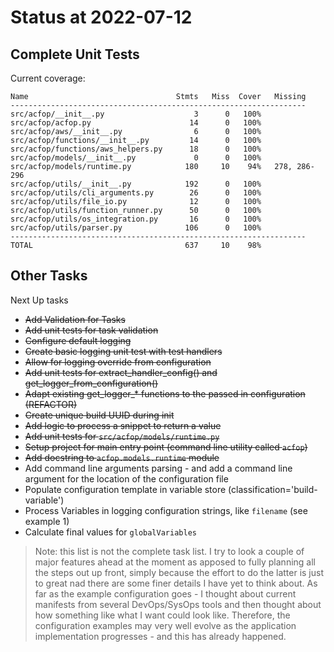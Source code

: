 # Status at 2022-07-12

## Complete Unit Tests

Current coverage:

```text
Name                                 Stmts   Miss  Cover   Missing
------------------------------------------------------------------
src/acfop/__init__.py                    3      0   100%
src/acfop/acfop.py                      14      0   100%
src/acfop/aws/__init__.py                6      0   100%
src/acfop/functions/__init__.py         14      0   100%
src/acfop/functions/aws_helpers.py      18      0   100%
src/acfop/models/__init__.py             0      0   100%
src/acfop/models/runtime.py            180     10    94%   278, 286-296
src/acfop/utils/__init__.py            192      0   100%
src/acfop/utils/cli_arguments.py        26      0   100%
src/acfop/utils/file_io.py              12      0   100%
src/acfop/utils/function_runner.py      50      0   100%
src/acfop/utils/os_integration.py       16      0   100%
src/acfop/utils/parser.py              106      0   100%
------------------------------------------------------------------
TOTAL                                  637     10    98%
```

## Other Tasks

Next Up tasks

* ~~Add Validation for Tasks~~
* ~~Add unit tests for task validation~~
* ~~Configure default logging~~
* ~~Create basic logging unit test with test handlers~~
* ~~Allow for logging override from configuration~~
* ~~Add unit tests for extract_handler_config() and get_logger_from_configuration()~~
* ~~Adapt existing get_logger_* functions to the passed in configuration (REFACTOR)~~
* ~~Create unique build UUID during init~~
* ~~Add logic to process a snippet to return a value~~
* ~~Add unit tests for `src/acfop/models/runtime.py`~~
* ~~Setup project for main entry point (command line utility called `acfop`)~~
* ~~Add docstring to `acfop.models.runtime` module~~
* Add command line arguments parsing - and add a command line argument for the location of the configuration file
* Populate configuration template in variable store (classification='build-variable')
* Process Variables in logging configuration strings, like `filename` (see example 1)
* Calculate final values for `globalVariables`

> Note: this list is not the complete task list. I try to look a couple of major features ahead at the moment as apposed to fully planning all the steps out up front, simply because the effort to do the latter is just to great nad there are some finer details I have yet to think about. As far as the example configuration goes - I thought about current manifests from several DevOps/SysOps tools and then thought about how something like what I want could look like. Therefore, the configuration examples may very well evolve as the application implementation progresses - and this has already happened.


